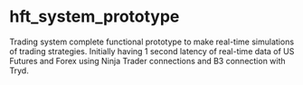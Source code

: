 # hft_system_prototype
Trading system complete functional prototype to make real-time simulations of trading strategies. Initially having 1 second latency of real-time data of US Futures and Forex using Ninja Trader connections and B3 connection with Tryd.
